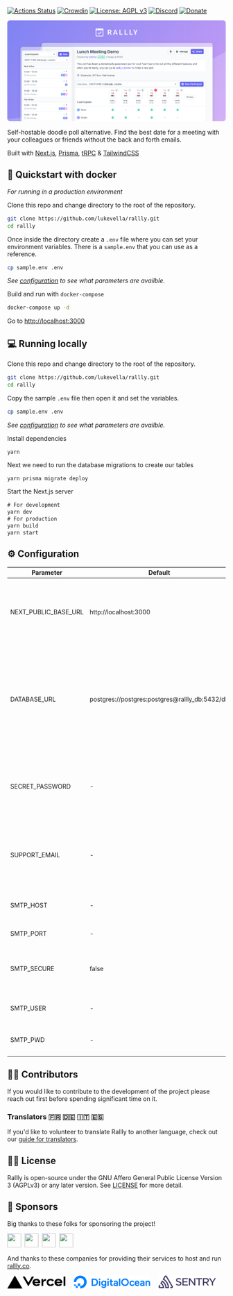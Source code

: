 [![Actions Status](https://github.com/lukevella/rallly/workflows/ci/badge.svg)](https://github.com/lukevella/rallly/actions)
[![Crowdin](https://badges.crowdin.net/rallly/localized.svg)](https://crowdin.com/project/rallly)
[![License: AGPL v3](https://img.shields.io/badge/License-AGPL_v3-orange.svg)](https://www.gnu.org/licenses/agpl-3.0)
[![Discord](https://img.shields.io/badge/-Join%20Chat-7289DA?logo=discord&logoColor=white)](https://discord.gg/uzg4ZcHbuM)
[![Donate](https://img.shields.io/badge/-Donate%20with%20Paypal-white?logo=paypal)](https://www.paypal.com/donate/?hosted_button_id=7QXP2CUBLY88E)

![hero](./docs/images/hero-image.png)

Self-hostable doodle poll alternative. Find the best date for a meeting with your colleagues or friends without the back and forth emails.

Built with [Next.js](https://github.com/vercel/next.js/), [Prisma](https://github.com/prisma/prisma), [tRPC](https://github.com/trpc/trpc) & [TailwindCSS](https://github.com/tailwindlabs/tailwindcss)

## 🐳 Quickstart with docker

_For running in a production environment_

Clone this repo and change directory to the root of the repository.

```bash
git clone https://github.com/lukevella/rallly.git
cd rallly
```

Once inside the directory create a `.env` file where you can set your environment variables. There is a `sample.env` that you can use as a reference.

```bash
cp sample.env .env
```

_See [configuration](#%EF%B8%8F-configuration) to see what parameters are availble._

Build and run with `docker-compose`

```bash
docker-compose up -d
```

Go to [http://localhost:3000](http://localhost:3000)

## 💻 Running locally

Clone this repo and change directory to the root of the repository.

```bash
git clone https://github.com/lukevella/rallly.git
cd rallly
```

Copy the sample `.env` file then open it and set the variables.

```bash
cp sample.env .env
```

_See [configuration](#%EF%B8%8F-configuration) to see what parameters are availble._

Install dependencies

```
yarn
```

Next we need to run the database migrations to create our tables

```
yarn prisma migrate deploy
```

Start the Next.js server

```
# For development
yarn dev
# For production
yarn build
yarn start
```

## ⚙️ Configuration

| Parameter            | Default                                        | Description                                                                                                                         |
| -------------------- | ---------------------------------------------- | ----------------------------------------------------------------------------------------------------------------------------------- |
| NEXT_PUBLIC_BASE_URL | http://localhost:3000                          | The hosting url of the server, used for creating links and making api calls from the client.                                        |
| DATABASE_URL         | postgres://postgres:postgres@rallly_db:5432/db | A postgres database URL. Leave out if using the docker-compose file since it will spin up and connect to its own database instance. |
| SECRET_PASSWORD      | -                                              | A long string (minimum 32 characters) that is used to encrypt session data.                                                         |
| SUPPORT_EMAIL        | -                                              | An email address that will appear as the FROM email for all emails being sent out.                                                  |
| SMTP_HOST            | -                                              | Host name of your SMTP server                                                                                                       |
| SMTP_PORT            | -                                              | Port of your SMTP server                                                                                                            |
| SMTP_SECURE          | false                                          | Set to "true" if SSL is enabled for your SMTP connection                                                                            |
| SMTP_USER            | -                                              | Username to use for your SMTP connection                                                                                            |
| SMTP_PWD             | -                                              | Password to use for your SMTP connection                                                                                            |

## 👨‍💻 Contributors

If you would like to contribute to the development of the project please reach out first before spending significant time on it.

### Translators 🇫🇷 🇩🇪 🇮🇹 🇪🇸

If you'd like to volunteer to translate Rallly to another language, check out our [guide for translators](https://github.com/lukevella/rallly/wiki/Guide-for-translators).

## 👮‍♂️ License

Rallly is open-source under the GNU Affero General Public License Version 3 (AGPLv3) or any later version. See [LICENSE](LICENSE) for more detail.

## 🙏 Sponsors

Big thanks to these folks for sponsoring the project!

<a href="https://github.com/cpnielsen" target="_blank"><img src="https://avatars.githubusercontent.com/u/1258576?v=4" width="32" height="32" /></a>&nbsp;
<a href="https://github.com/Daedalus3" target="_blank"><img src="https://avatars.githubusercontent.com/u/5649239?v=4" width="32" height="32" /></a>&nbsp;
<a href="https://github.com/iamericfletcher" target="_blank"><img src="https://avatars.githubusercontent.com/u/64165327?v=4" width="32" height="32" /></a>&nbsp;
<a href="https://github.com/richb-hanover" target="_blank"><img src="https://avatars.githubusercontent.com/u/1094930?v=4" width="32" height="32" /></a>&nbsp;

And thanks to these companies for providing their services to host and run [rallly.co](https://rallly.co).

<a href="https://vercel.com/?utm_source=rallly&utm_campaign=oss"><img src="public/vercel-logotype-dark.svg" alt="Powered by Vercel" height="30" /></a>
&nbsp;&nbsp;&nbsp;
<a href="https://m.do.co/c/f91efc9c9e50"><img src="public/digitalocean.svg" alt="Digital Ocean" height="30" /></a>
&nbsp;&nbsp;&nbsp;
<a href="https://sentry.io"><img src="public/sentry.svg" alt="Sentry" height="30" /></a>
